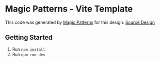 # Magic Patterns - Vite Template

This code was generated by [Magic Patterns](https://magicpatterns.com) for this design: [Source Design](https://magicpatterns.com/c/2edgatuqtrandievkbfcfw)

## Getting Started

1. Run `npm install`
2. Run `npm run dev`
